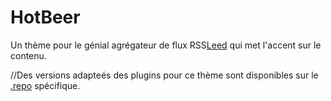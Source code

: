 HotBeer
=======

Un thème pour le génial agrégateur de flux RSS<a href="https://github.com/ldleman/Leed.git" target="blank">Leed</a> qui met l'accent sur le contenu.

//Des versions adapteés des plugins pour ce thème sont disponibles sur le <a href="https://github.com/misterair/HotBeerPlugins">.repo</a> spécifique. 
